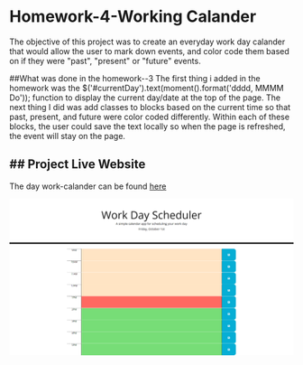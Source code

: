 # Homework-4-Working Calander
  The objective of this project was to create an everyday work day calander that would allow the user to mark down events, and color code them based on if they were "past", "present" or "future" events. 
  
##What was done in the homework--3
  The first thing i added in the homework was the $('#currentDay').text(moment().format('dddd, MMMM Do')); function to display the current day/date at the top of the page. The next thing I did was add classes to blocks based on the current time so that past, present, and future were color coded differently. Within each of these blocks, the user could save the text locally so when the page is refreshed, the event will stay on the page. 
  
## ## Project Live Website
The day work-calander can be found [here](https://kalvinn361.github.io/JavaScript-Code-Quiz/)

![Screenshot](Work-calander.png)
